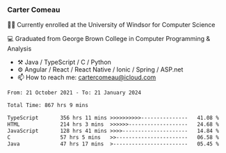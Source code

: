 ### Carter Comeau

🙋‍♂️ Currently enrolled at the University of Windsor for Computer Science

💻 Graduated from George Brown College in Computer Programming & Analysis

- ⚒️ Java / TypeScript / C / Python
- ⚙️ Angular / React / React Native / Ionic / Spring / ASP.net
- 📫 How to reach me: cartercomeau@icloud.com

<!--START_SECTION:waka-->

```txt
From: 21 October 2021 - To: 21 January 2024

Total Time: 867 hrs 9 mins

TypeScript       356 hrs 11 mins >>>>>>>>>>---------------   41.08 %
HTML             214 hrs 3 mins  >>>>>>-------------------   24.68 %
JavaScript       128 hrs 41 mins >>>>---------------------   14.84 %
C                57 hrs 5 mins   >>-----------------------   06.58 %
Java             47 hrs 17 mins  >------------------------   05.45 %
```

<!--END_SECTION:waka-->
